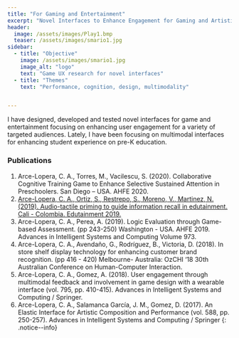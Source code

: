 ```yaml
---
title: "For Gaming and Entertainment"
excerpt: "Novel Interfaces to Enhance Engagement for Gaming and Artistic Performances"
header:
  image: /assets/images/Play1.bmp
  teaser: /assets/images/smario1.jpg
sidebar:
  - title: "Objective"
    image: /assets/images/smario1.jpg
    image_alt: "logo"
    text: "Game UX research for novel interfaces"
  - title: "Themes"
    text: "Performance, cognition, design, multimodality"


---
```

I have designed, developed and tested novel interfaces for game and entertainment focusing on enhancing user
engagement for a variety of targeted audiences. Lately, I have been focusing on multimodal interfaces for enhancing 
student experience on pre-K education.
### Publications
1.	Arce-Lopera, C. A., Torres, M., Vacilescu, S. (2020). Collaborative Cognitive Training Game to Enhance Selective Sustained Attention in Preschoolers. San Diego – USA. AHFE 2020.
2. [Arce-Lopera, C. A., Ortiz, S., Restrepo, S., Moreno, V., Martinez, N. (2019). Audio-tactile priming to guide information recall in edutainment. Cali - Colombia. Edutainment 2019.](https://ieeexplore.ieee.org/document/9212866)
3.	Arce-Lopera, C. A., Perea, A. (2019). Logic Evaluation through Game-based Assessment. (pp 243-250) Washington - USA. AHFE 2019. Advances in Intelligent Systems and Computing Volume 973.
4.  Arce-Lopera, C. A., Avendaño, G., Rodríguez, B., Victoria, D. (2018). In store shelf display technology for enhancing customer brand recognition. (pp 416 - 420) Melbourne- Australia: OzCHI ‘18 30th Australian Conference on Human-Computer Interaction.
5.  Arce-Lopera, C. A., Gomez, A. (2018). User engagement through multimodal feedback and involvement in game design with a wearable interface (vol. 795, pp. 410-415). Advances in Intelligent Systems and Computing / Springer.
6.  Arce-Lopera, C. A., Salamanca García, J. M., Gomez, D. (2017). An Elastic Interface for Artistic Composition and Performance (vol. 588, pp. 250-257). Advances in Intelligent Systems and Computing / Springer
{: .notice--info}



